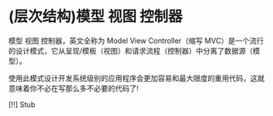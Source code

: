 # (层次结构)模型 视图 控制器

模型 视图 控制器，英文全称为 Model View Controller（缩写 MVC）是一个流行的设计模式，它从呈现/模板（视图）和请求流程（控制器）中分离了数据源（模型）。

使用此模式设计开发系统级别的应用程序会更加容易和最大限度的重用代码，这就意味着你不必在写那么多不必要的代码了!

[!!] Stub
